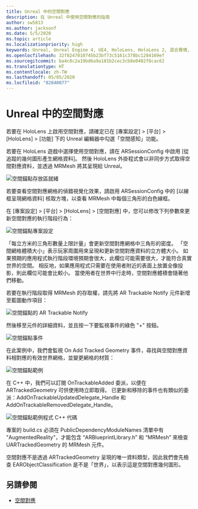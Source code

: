```yaml
---
title: Unreal 中的空間對應
description: 在 Unreal 中使用空間對應的指南
author: sw5813
ms.author: jacksonf
ms.date: 5/5/2020
ms.topic: article
ms.localizationpriority: high
keywords: Unreal, Unreal Engine 4, UE4, HoloLens, HoloLens 2, 混合實境, 開發, 功能, 文件, 指南, holograms, 空間對應
ms.openlocfilehash: 32f8247010745b23bf73c5161c378bc1284169ef
ms.sourcegitcommit: ba4c8c2a19bd6a9a181b2cec3cb8e0402f8cac62
ms.translationtype: HT
ms.contentlocale: zh-TW
ms.lasthandoff: 05/05/2020
ms.locfileid: "82840077"
---
```

# <a name="spatial-mapping-in-unreal"></a>Unreal 中的空間對應

若要在 HoloLens 上啟用空間對應，請確定已在 [專案設定] > [平台] > [HoloLens] > [功能] 下的 Unreal 編輯器中勾選「空間感知」功能。  

若要在 HoloLens 遊戲中選擇使用空間對應，請在 ARSessionConfig 中啟用 [從追蹤的幾何圖形產生網格資料]。  然後 HoloLens 外掛程式會以非同步方式取得空間對應資料，並透過 MRMesh 將其呈現給 Unreal。 

![空間錨點存放區就緒](images/unreal-spatialmapping-arsettings.PNG)

若要查看空間對應網格的偵錯視覺化效果，請啟用 ARSessionConfig 中的 [以線框呈現網格資料] 核取方塊，以查看 MRMesh 中每個三角形的白色線框。 

在 [專案設定] > [平台] > [HoloLens] > [空間對應] 中，您可以修改下列參數來更新空間對應的執行階段行為： 

![空間錨點專案設定](images/unreal-spatialmapping-projectsettings.PNG)

「每立方米的三角形數量上限計量」會更新空間對應網格中三角形的密度。  「空間網格體積大小」表示玩家周圍用來呈現和更新空間對應資料的立方體大小。  如果預期的應用程式執行階段環境預期會很大，此欄位可能需要很大，才能符合真實世界的空間。  相反地，如果應用程式只需要在使用者附近的表面上放置全像投影，則此欄位可能會比較小。  當使用者在世界中行走時，空間對應體積會隨著他們移動。 

若要在執行階段取得 MRMesh 的存取權，請先將 AR Trackable Notify 元件新增至藍圖動作項目： 

![空間錨點的 AR Trackable Notify](images/unreal-spatialmapping-artrackablenotify.PNG)

然後移至元件的詳細資料，並且按一下要監視事件的綠色 "+" 按鈕。 

![空間錨點事件](images/unreal-spatialmapping-events.PNG)

在此案例中，我們會監視 On Add Tracked Geometry 事件，尋找與空間對應資料相對應的有效世界網格，並變更網格的材質： 

![空間錨點範例](images/unreal-spatialmapping-example.PNG)

在 C++ 中，我們可以訂閱 OnTrackableAdded 委派，以便在 ARTrackedGeometry 可供使用時立即取得。  已更新和移除的事件也有類似的委派：AddOnTrackableUpdatedDelegate_Handle 和 AddOnTrackableRemovedDelegate_Handle。 

![空間錨點範例程式 C++ 代碼](images/unreal-spatialmapping-examplecode.PNG)

專案的 build.cs 必須在 PublicDependencyModuleNames 清單中有 "AugmentedReality"，才能包含 “ARBlueprintLibrary.h” 和 “MRMesh” 來檢查 UARTrackedGeometry 的 MRMesh 元件。 

空間對應不是透過 ARTrackedGeometry 呈現的唯一資料類型，因此我們會先檢查 EARObjectClassification 是不是「世界」，以表示這是空間對應幾何圖形。 

## <a name="see-also"></a>另請參閱
* [空間對應](spatial-mapping.md)
